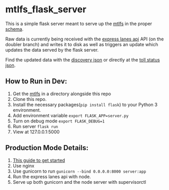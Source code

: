 # mtlfs_flask_server

This is a simple flask server meant to serve up the [mtlfs](https://github.com/vta/mtlfs) in the proper [schema](https://github.com/vta/Managed-and-Tolled-Lanes-Feed-Specification).  

Raw data is currently being received with the [express lanes api](https://github.com/vta/expresslanes-api) API (on the doubler branch) and writes it to disk as well as triggers an update which updates the data served by the flask server.

Find the updated data with the [discovery json](https://mtlfs.vta.org/mtlfs/mtlfs.json) or directly at the [toll status json](https://mtlfs.vta.org/mtlfs/toll_status.json).


## How to Run in Dev:
1. Get the [mtlfs](https://github.com/vta/mtlfs) in a directory alongside this repo
1. Clone this repo.
1. Install the necessary packages(`pip install flask`) to your Python 3 environment.
1. Add environment variable `export FLASK_APP=server.py`
1. Turn on debug mode `export FLASK_DEBUG=1`
1. Run server `flask run`
1. View at 127.0.0.1:5000

## Production Mode Details:
1. [This guide to get started](https://www.matthealy.com.au/blog/post/deploying-flask-to-amazon-web-services-ec2/)
1. Use nginx
1. Use gunicorn to run `gunicorn --bind 0.0.0.0:8000 server:app`
1. Run the express lanes api with node.
1. Serve up both gunicorn and the node server with supervisorctl
